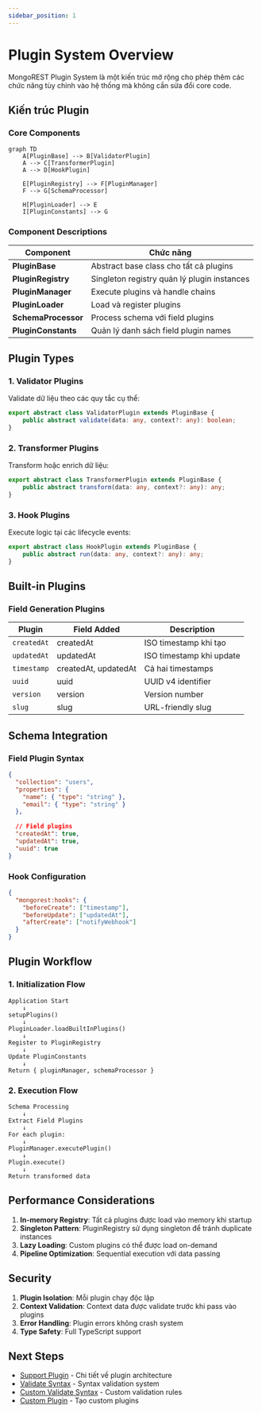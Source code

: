```yaml
---
sidebar_position: 1
---
```


# Plugin System Overview

MongoREST Plugin System là một kiến trúc mở rộng cho phép thêm các chức năng tùy chỉnh vào hệ thống mà không cần sửa đổi core code.

## Kiến trúc Plugin

### Core Components

```mermaid
graph TD
    A[PluginBase] --> B[ValidatorPlugin]
    A --> C[TransformerPlugin]
    A --> D[HookPlugin]
    
    E[PluginRegistry] --> F[PluginManager]
    F --> G[SchemaProcessor]
    
    H[PluginLoader] --> E
    I[PluginConstants] --> G
```

### Component Descriptions

| Component | Chức năng |
|-----------|-----------|
| **PluginBase** | Abstract base class cho tất cả plugins |
| **PluginRegistry** | Singleton registry quản lý plugin instances |
| **PluginManager** | Execute plugins và handle chains |
| **PluginLoader** | Load và register plugins |
| **SchemaProcessor** | Process schema với field plugins |
| **PluginConstants** | Quản lý danh sách field plugin names |

## Plugin Types

### 1. Validator Plugins
Validate dữ liệu theo các quy tắc cụ thể:

```typescript
export abstract class ValidatorPlugin extends PluginBase {
    public abstract validate(data: any, context?: any): boolean;
}
```

### 2. Transformer Plugins
Transform hoặc enrich dữ liệu:

```typescript
export abstract class TransformerPlugin extends PluginBase {
    public abstract transform(data: any, context?: any): any;
}
```

### 3. Hook Plugins
Execute logic tại các lifecycle events:

```typescript
export abstract class HookPlugin extends PluginBase {
    public abstract run(data: any, context?: any): any;
}
```

## Built-in Plugins

### Field Generation Plugins

| Plugin | Field Added | Description |
|--------|-------------|-------------|
| `createdAt` | createdAt | ISO timestamp khi tạo |
| `updatedAt` | updatedAt | ISO timestamp khi update |
| `timestamp` | createdAt, updatedAt | Cả hai timestamps |
| `uuid` | uuid | UUID v4 identifier |
| `version` | version | Version number |
| `slug` | slug | URL-friendly slug |

## Schema Integration

### Field Plugin Syntax

```json
{
  "collection": "users",
  "properties": {
    "name": { "type": "string" },
    "email": { "type": "string" }
  },
  
  // Field plugins
  "createdAt": true,
  "updatedAt": true,
  "uuid": true
}
```

### Hook Configuration

```json
{
  "mongorest:hooks": {
    "beforeCreate": ["timestamp"],
    "beforeUpdate": ["updatedAt"],
    "afterCreate": ["notifyWebhook"]
  }
}
```

## Plugin Workflow

### 1. Initialization Flow

```
Application Start
    ↓
setupPlugins()
    ↓
PluginLoader.loadBuiltInPlugins()
    ↓
Register to PluginRegistry
    ↓
Update PluginConstants
    ↓
Return { pluginManager, schemaProcessor }
```

### 2. Execution Flow

```
Schema Processing
    ↓
Extract Field Plugins
    ↓
For each plugin:
    ↓
PluginManager.executePlugin()
    ↓
Plugin.execute()
    ↓
Return transformed data
```

## Performance Considerations

1. **In-memory Registry**: Tất cả plugins được load vào memory khi startup
2. **Singleton Pattern**: PluginRegistry sử dụng singleton để tránh duplicate instances
3. **Lazy Loading**: Custom plugins có thể được load on-demand
4. **Pipeline Optimization**: Sequential execution với data passing

## Security

1. **Plugin Isolation**: Mỗi plugin chạy độc lập
2. **Context Validation**: Context data được validate trước khi pass vào plugins
3. **Error Handling**: Plugin errors không crash system
4. **Type Safety**: Full TypeScript support

## Next Steps

- [Support Plugin](./support-plugin) - Chi tiết về plugin architecture
- [Validate Syntax](./validate-syntax) - Syntax validation system
- [Custom Validate Syntax](./custom-validate-syntax) - Custom validation rules
- [Custom Plugin](./custom-plugin) - Tạo custom plugins
